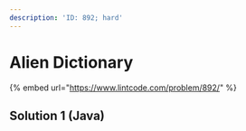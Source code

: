 ```yaml
---
description: 'ID: 892; hard'
---
```


# Alien Dictionary

{% embed url="https://www.lintcode.com/problem/892/" %}

## Solution 1 \(Java\)

```java

```

